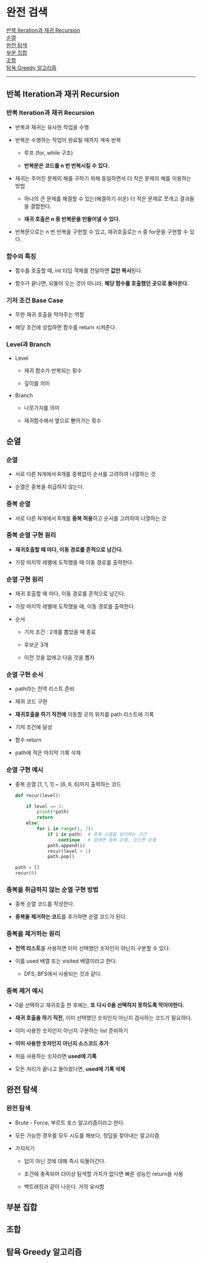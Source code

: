 # 완전 검색

[반복 Iteration과 재귀 Recursion](#반복-iteration과-재귀-recursion)   
[순열](#순열)   
[완전 탐색](#완전-탐색)   
[부분 집합](#부분-집합)   
[조합](#조합)   
[탐욕 Greedy 알고리즘](#탐욕-greedy-알고리즘)   

---

## 반복 Iteration과 재귀 Recursion

### 반복 Iteration과 재귀 Recursion

- 반복과 재귀는 유사한 작업을 수행

- 반복은 수행하는 작업이 완료될 때까지 계속 반복
    - 루프 (for, while 구조)
    
    - **반복문은 코드를 n 번 반복시킬 수 있다.**

- 재귀는 주어진 문제의 해를 구하기 위해 동일하면서 더 작은 문제의 해를 이용하는 방법
    - 하나의 큰 문제를 해결할 수 있는(해결하기 쉬운) 더 작은 문제로 쪼개고 결과들을 결합한다.
    
    - **재귀 호출은  n 중 반복문을 만들어낼 수 있다.**

- 반복문으로는 n 번 반복을 구현할 수 있고, 재귀호출로는 n 중 for문을 구현할 수 있다.

### 함수의 특징

- 함수를 호출할 때, int 타입 객체를 전달하면 **값만 복사**된다.

- 함수가 끝나면, 되돌아 오는 것이 아니라, **해당 함수를 호출했던 곳으로 돌아온다.**

### 기저 조건 Base Case

- 무한 재귀 호출을 막아주는 역할

- 해당 조건에 성립하면 함수를 return 시켜준다.

### Level과 Branch

- Level
    - 재귀 함수가 반복되는 횟수
    
    - 깊이를 의미

- Branch
    - 나뭇가지를 의미
    
    - 재귀함수에서 옆으로 뻗어가는 횟수

## 순열

### 순열

- 서로 다른 N개에서 R개를 중복없이 순서를 고려하여 나열하는 것

- 순열은 중복을 취급하지 않는다.

### 중복 순열

- 서로 다른 N개에서 R개를 **중복 허용**하고 순서를 고려하여 나열하는 것

### 중복 순열 구현 원리

- **재귀호출할 때 마다, 이동 경로를 흔적으로 남긴다.**

- 가장 마지막 레벨에 도착했을 때 이동 경로를 출력한다.

### 순열 구현 원리

- 재귀 호출할 때 마다, 이동 경로를 흔적으로 남긴다.

- 가장 마지막 레벨에 도착했을 때, 이동 경로를 출력한다.

- 순서
    - 기저 조건 : 2개를 뽑았을 때 종료
    
    - 후보군 3개
    
    - 이전 것을 없애고 다음 것을 뽑자

### 순열 구현 순서

- path라는 전역 리스트 준비

- 재귀 코드 구현

- **재귀호출을 하기 직전에** 이동할 곳의 위치를 path 리스트에 기록

- 기저 조건에 달성

- 함수 return

- path에 적은 마지막 기록 삭제

### 순열 구현 예시

- 중복 순열 [1, 1, 1] ~ [6, 6, 6]까지 출력하는 코드
    
    ```python
    def recur(level):
    
        if level == 3:
            print(*path)
            return
        else:
            for i in range(1, 7):
                if i in path:  # 중복 순열을 방지하는 구간
                    continue   # 없애면 중복 순열, 있으면 순열
                path.append(i)
                recur(level + 1)
                path.pop()
    
    path = []
    recur(0)
    ```
    

### 중복을 취급하지 않는 순열 구현 방법

- 중복 순열 코드를 작성한다.

- **중복을 제거하는 코드**를 추가하면 순열 코드가 된다.

### 중복을 제거하는 원리

- **전역 리스트**를 사용하면 이미 선택했던 숫자인지 아닌지 구분할 수 있다.

- 이를 used 배열 또는 visited 배열이라고 한다.
    - DFS, BFS에서 사용되는 것과 같다.

### 중복 제거 예시

- 0을 선택하고 재귀호출 한 후에는, **또 다시 0을 선택하지 못하도록 막아야한다.**

- **재귀 호출을 하기 직전**, 이미 선택했던 숫자인지 아닌지 검사하는 코드가 필요하다.

- 이미 사용한 숫자인지 아닌지 구분하는 list 준비하기

- **이미 사용한 숫자인지 아닌지 소스코드 추가**

- 처음 사용하는 숫자라면 **used에 기록**

- 모든 처리가 끝나고 돌아왔다면, **used에 기록 삭제**

## 완전 탐색

### 완전 탐색

- Brute - Force, 부르트 포스 알고리즘이라고 한다.

- 모든 가능한 경우를 모두 시도를 해보다, 정답을 찾아내는 알고리즘

- 가지치기
    - 답이 아닌 것에 대해 즉시 되돌아간다.
    
    - 조건에 충족되어 더이상 탐색할 가치가 없다면 빠른 성능인 return을 사용
    
    - 백트래킹과 같이 나온다. 거의 유사함

## 부분 집합

## 조합

## 탐욕 Greedy 알고리즘